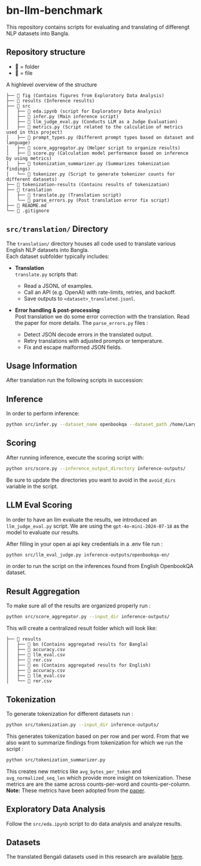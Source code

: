 # bn-llm-benchmark

This repository contains scripts for evaluating and translating of differengt NLP datasets into Bangla.

## Repository structure

- **📂** = folder  
- **📄** = file

A highlevel overview of the structure

```plaintext
├── 📂 fig (Contains figures from Exploratory Data Analysis)
├── 📂 results (Inference results)
├── 📂 src
│   ├── 📄 eda.ipynb (script for Exploratory Data Analysis)
│   ├── 📄 infer.py (Main inference script)
│   ├── 📄 llm_judge_eval.py (Conducts LLM as a Judge Evaluation)
│   ├── 📄 metrics.py (Script related to the calculation of metrics used in this project)
│   ├── 📄 prompt_types.py (Different prompt types based on dataset and language)
│   ├── 📄 score_aggregator.py (Helper script to organize results)
│   ├── 📄 score.py (Calculation model performance based on inference by using metrics)
│   ├── 📄 tokenization_summarizer.py (Summarizes tokenization findings)
│   └── 📄 tokenizer.py (Script to generate tokenizer counts for different datasets)
├── 📂 tokenization-results (Contains results of tokenization)
├── 📂 translation
│   ├── 📄 translate.py (Translation script)
│   └── 📄 parse_errors.py (Post translation error fix script)
├── 📄 README.md
└── 📄 .gitignore
```


## `src/translation/` Directory

The `translation/` directory houses all code used to translate various English NLP datasets into Bangla.  
Each dataset subfolder typically includes:

- **Translation**  
  `translate.py` scripts that:
  - Read a JSONL of examples.
  - Call an API (e.g. OpenAI) with rate-limits, retries, and backoff.
  - Save outputs to `<dataset>_translated.jsonl`.

- **Error handling & post-processing**  
  Post translation we do some error correction with the translation. Read the paper for more details. The `parse_errors.py` files :
  - Detect JSON decode errors in the translated output.
  - Retry translations with adjusted prompts or temperature.
  - Fix and escape malformed JSON fields.

## Usage Information

After translation run the following scripts in succession: 


## Inference

In order to perform inference:

```bash
python src/infer.py --dataset_name openbookqa --dataset_path /home/LargeFiles/datasets_v1/openbookqa/test/openbookqa_test_gpt4omini.jsonl --dir_save /home/$USER/Projects/bengali-llm/output --model llama3.1:8b
```

## Scoring

After running inference, execute the scoring script with:

```bash
python src/score.py --inference_output_directory inference-outputs/
```
Be sure to update the directories you want to avoid in the `avoid_dirs` variable in the script.

## LLM Eval Scoring

In order to have an llm evaluate the results, we introduced an `llm_judge_eval.py` script. We are using the `gpt-4o-mini-2024-07-18` as the model to evaluate our results.

After filling in your open ai api key credentials in a .env file run : 

```bash
python src/llm_eval_judge.py inference-outputs/openbookqa-en/
```

in order to run the script on the inferences found from English OpenbookQA dataset.

## Result Aggregation

To make sure all of the results are organized properly run : 

```bash
python src/score_aggregator.py --input_dir inference-outputs/
```

This will create a centralized result folder which will look like:

```plaintext
├── 📂 results
│   ├── 📂 bn (Contains aggregated results for Bangla)
│   ├── 📄 accuracy.csv
│   ├── 📄 llm_eval.csv
│   ├── 📄 rer.csv
│   ├── 📂 en (Contains aggregated results for English)
│   ├── 📄 accuracy.csv
│   ├── 📄 llm_eval.csv
│   └── 📄 rer.csv
```

## Tokenization

To generate tokenization for different datasets run : 

```bash
python src/tokenization.py --input_dir inference-outputs/
```

This generates tokenization based on per row and per word. From that we also want to summarize findings from tokenization for which we run the script : 

```bash
python src/tokenization_summarizer.py
```

This creates new metrics like `avg_bytes_per_token` and `avg_normalized_seq_len` which provide more insight on tokenization. These metrics are are the same across counts-per-word and counts-per-column. **Note:** These metrics have been adopted from the [paper](https://arxiv.org/abs/2402.01035).


## Exploratory Data Analysis

Follow the `src/eda.ipynb` script to do data analysis and analyze results.

## Datasets

The translated Bengali datasets used in this research are available [here](https://huggingface.co/collections/bengaliAI/bengali-llm-benchmark-datasets-683bd5999bb4c70bc9e83310).
